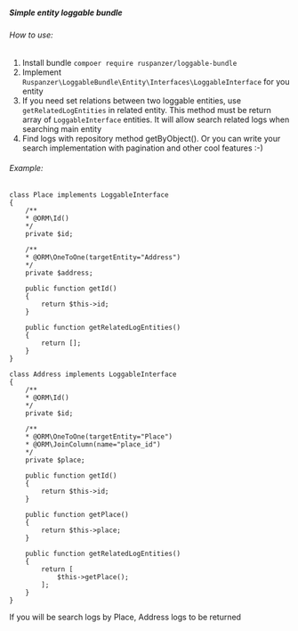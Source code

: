 ##### Simple entity loggable bundle

###### How to use:

1. Install bundle
`compoer require ruspanzer/loggable-bundle`
2. Implement `Ruspanzer\LoggableBundle\Entity\Interfaces\LoggableInterface` for you entity
3. If you need set relations between two loggable entities, use `getRelatedLogEntities` in related entity. 
This method must be return array of `LoggableInterface` entities. 
It will allow search related logs when searching main entity
4. Find logs with repository method getByObject(). Or you can write your search implementation with pagination and other cool features :-)

###### Example:

```
class Place implements LoggableInterface
{
    /**
    * @ORM\Id()
    */
    private $id;

    /**
    * @ORM\OneToOne(targetEntity="Address")
    */
    private $address;
    
    public function getId() 
    {
        return $this->id;
    }
    
    public function getRelatedLogEntities() 
    {
        return [];
    }
}

class Address implements LoggableInterface
{
    /**
    * @ORM\Id()
    */
    private $id;

    /**
    * @ORM\OneToOne(targetEntity="Place")
    * @ORM\JoinColumn(name="place_id")
    */
    private $place;
    
    public function getId() 
    {
        return $this->id;
    }

    public function getPlace() 
    {
        return $this->place;
    }
    
    public function getRelatedLogEntities() 
    {
        return [
            $this->getPlace();
        ];
    }
}
```

If you will be search logs by Place, Address logs to be returned